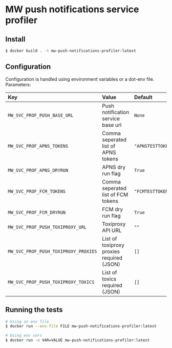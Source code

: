 # MW push notifications service profiler
## Install

``` sh
$ docker build . -t mw-push-notifications-profiler:latest
```

## Configuration

Configuration is handled using environment variables or a dot-env file.
Parameters:

| Key                                  | Value                                     | Default           | Required |
|:-------------------------------------|:------------------------------------------|:------------------|----------|
| `MW_SVC_PROF_PUSH_BASE_URL`          | Push notification service base url        | `None`            | `True`   |
| `MW_SVC_PROF_APNS_TOKENS`            | Comma seperated list of APNS tokens       | `"APNSTESTTOKEN"` | `False`  |
| `MW_SVC_PROF_APNS_DRYRUN`            | APNS dry run flag                         | `True`            | `False`  |
| `MW_SVC_PROF_FCM_TOKENS`             | Comma seperated list of FCM tokens        | `"FCMTESTTOKEN"`  | `False`  |
| `MW_SVC_PROF_FCM_DRYRUN`             | FCM dry run flag                          | `True`            | `False`  |
| `MW_SVC_PROF_PUSH_TOXIPROXY_URL`     | Toxiproxy API URL                         | `""`              | `False`  |
| `MW_SVC_PROF_PUSH_TOXIPROXY_PROXIES` | List of toxiproxy proxies required (JSON) | `[]`              | `False`  |
| `MW_SVC_PROF_PUSH_TOXIPROXY_TOXICS`  | List of toxics required (JSON)            | `[]`              | `False`  |

## Running the tests

``` sh
# Using an env file
$ docker run --env-file FILE mw-push-notifications-profiler:latest

# Using env vars
$ docker run -e VAR=VALUE mw-push-notifications-profiler:latest
```
